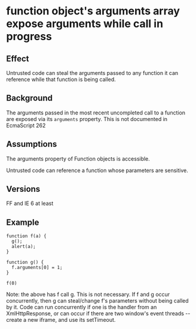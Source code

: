# function object's arguments array expose arguments while call in progress #

## Effect ##
Untrusted code can steal the arguments passed to any function it can reference while that function is being called.



## Background ##
The arguments passed in the most recent uncompleted call to a function are exposed via its `arguments` property.  This is not documented in EcmaScript 262



## Assumptions ##
The arguments property of Function objects is accessible.

Untrusted code can reference a function whose parameters are sensitive.


## Versions ##
FF and IE 6 at least


## Example ##
```
function f(a) {
  g();
  alert(a);
}

function g() {
  f.arguments[0] = 1;
}

f(0)
```

Note: the above has f call g.  This is not necessary.  If f and g occur concurrently, then g can steal/change f's parameters without being called by it.  Code can run concurrently if one is the handler from an XmlHttpResponse, or can occur if there are two window's event threads -- create a new iframe, and use its setTimeout.